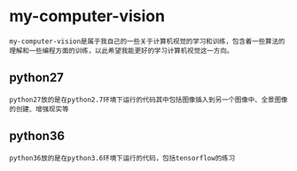 # my-computer-vision
    my-computer-vision是属于我自己的一些关于计算机视觉的学习和训练，包含着一些算法的理解和一些编程方面的训练，以此希望我能更好的学习计算机视觉这一方向。
## python27
    python27放的是在python2.7环境下运行的代码其中包括图像插入到另一个图像中、全景图像的创建、增强现实等
## python36
    python36放的是在python3.6环境下运行的代码，包括tensorflow的练习

